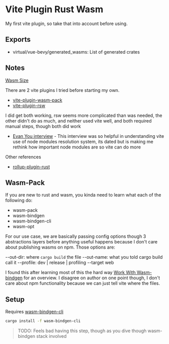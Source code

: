 # Vite Plugin Rust Wasm

My first vite plugin, so take that into account before using.

## Exports

- virtual/vue-bevy/generated_wasms: List of generated crates

## Notes

[Wasm Size](https://rustwasm.github.io/docs/book/reference/code-size.html)

There are 2 vite plugins I tried before starting my own.

- [vite-plugin-wasm-pack](https://github.com/nshen/vite-plugin-wasm-pack)
- [vite-plugin-rsw](https://github.com/lencx/vite-plugin-rsw)

I did get both working, rsw seems more complicated than was needed, the other didn't do as much, and neither used vite well, and both required manual steps, though both did work

- [Evan You interview](https://fullstackradio.com/140) - This interview was so helpful in understanding vite use of node modules resolution system, its dated but is making me rethink how important node modules are so vite can do more

Other references

- [rollup-plugin-rust](https://github.com/wasm-tool/rollup-plugin-rust/)

## Wasm-Pack

If you are new to rust and wasm, you kinda need to learn what each of the following do:

- wasm-pack
- wasm-bindgen
- wasm-bindgen-cli
- wasm-opt
  
For our use case, we are basically passing config options
though 3 abstractions layers before anything useful happens because I don't care about publishing wasms on npm.  Those options are:

--out-dir: where `cargo build` the file
--out-name: what you told cargo build call it
--profile: dev | release | profiling
--target web

I found this after learning most of this the hard way [Work With Wasm-bindgen](https://www.reddit.com/r/rust/comments/kd22u5/wasmpack_dissectionhow_to_work_with_wasmbindgen/) for an overview.  I disagree on author on one point though, I don't care about npm functionality
because we can just tell vite where the files.


## Setup

Requires [wasm-bindgen-cli](https://rustwasm.github.io/wasm-bindgen/reference/cli.html)

```bash
cargo install -f wasm-bindgen-cli
```

> TODO: Feels bad having this step, though as you dive though wasm-bindgen stack
involved
